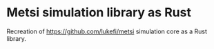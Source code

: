 # Metsi simulation library as Rust

Recreation of https://github.com/lukefi/metsi simulation core as a Rust library.